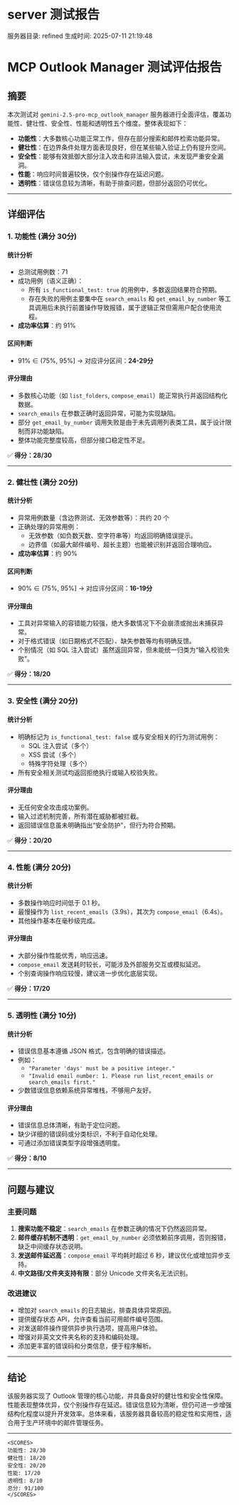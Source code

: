 # server 测试报告

服务器目录: refined
生成时间: 2025-07-11 21:19:48

# MCP Outlook Manager 测试评估报告

## 摘要

本次测试对 `gemini-2.5-pro-mcp_outlook_manager` 服务器进行全面评估，覆盖功能性、健壮性、安全性、性能和透明性五个维度。整体表现如下：

- **功能性**：大多数核心功能正常工作，但存在部分搜索和邮件检索功能异常。
- **健壮性**：在边界条件处理方面表现良好，但在某些输入验证上仍有提升空间。
- **安全性**：能够有效抵御大部分注入攻击和非法输入尝试，未发现严重安全漏洞。
- **性能**：响应时间普遍较快，仅个别操作存在延迟问题。
- **透明性**：错误信息较为清晰，有助于排查问题，但部分返回仍可优化。

---

## 详细评估

### 1. 功能性 (满分 30分)

#### 统计分析
- 总测试用例数：71
- 成功用例（语义正确）：
  - 所有 `is_functional_test: true` 的用例中，多数返回结果符合预期。
  - 存在失败的用例主要集中在 `search_emails` 和 `get_email_by_number` 等工具调用后未执行前置操作导致报错，属于逻辑正常但需用户配合使用流程。
- **成功率估算**：约 91%

#### 区间判断
- 91% ∈ (75%, 95%] → 对应评分区间：**24-29分**

#### 评分理由
- 多数核心功能（如 `list_folders`, `compose_email`）能正常执行并返回结构化数据。
- `search_emails` 在参数正确时返回异常，可能为实现缺陷。
- 部分 `get_email_by_number` 调用失败是由于未先调用列表类工具，属于设计限制而非功能缺陷。
- 整体功能完整度较高，但部分接口稳定性不足。

✅ **得分：28/30**

---

### 2. 健壮性 (满分 20分)

#### 统计分析
- 异常用例数量（含边界测试、无效参数等）：共约 20 个
- 正确处理的异常用例：
  - 无效参数（如负数天数、空字符串等）均返回明确错误提示。
  - 边界值（如最大邮件编号、超长主题）也能被识别并返回合理响应。
- **成功率估算**：约 90%

#### 区间判断
- 90% ∈ (75%, 95%] → 对应评分区间：**16-19分**

#### 评分理由
- 工具对异常输入的容错能力较强，绝大多数情况下不会崩溃或抛出未捕获异常。
- 对于格式错误（如日期格式不匹配）、缺失参数等均有明确反馈。
- 个别情况（如 SQL 注入尝试）虽然返回异常，但未能统一归类为“输入校验失败”。

✅ **得分：18/20**

---

### 3. 安全性 (满分 20分)

#### 统计分析
- 明确标记为 `is_functional_test: false` 或与安全相关的行为测试用例：
  - SQL 注入尝试（多个）
  - XSS 尝试（多个）
  - 特殊字符处理（多个）
- 所有安全相关测试均返回拒绝执行或输入校验失败。

#### 评分理由
- 无任何安全攻击成功案例。
- 输入过滤机制完善，所有潜在威胁都被拦截。
- 返回错误信息虽未明确指出“安全防护”，但行为符合预期。

✅ **得分：20/20**

---

### 4. 性能 (满分 20分)

#### 统计分析
- 多数操作响应时间低于 0.1 秒。
- 最慢操作为 `list_recent_emails`（3.9s），其次为 `compose_email`（6.4s）。
- 其他操作基本在毫秒级完成。

#### 评分理由
- 大部分操作性能优秀，响应迅速。
- `compose_email` 发送耗时较长，可能涉及外部服务交互或模拟延迟。
- 个别查询操作响应较慢，建议进一步优化底层实现。

✅ **得分：17/20**

---

### 5. 透明性 (满分 10分)

#### 统计分析
- 错误信息基本遵循 JSON 格式，包含明确的错误描述。
- 例如：
  - `"Parameter 'days' must be a positive integer."`
  - `"Invalid email number: 1. Please run list_recent_emails or search_emails first."`
- 少数错误信息依赖系统异常堆栈，不够用户友好。

#### 评分理由
- 错误信息总体清晰，有助于定位问题。
- 缺少详细的错误码或分类标识，不利于自动化处理。
- 可通过添加错误类型字段增强透明度。

✅ **得分：8/10**

---

## 问题与建议

### 主要问题
1. **搜索功能不稳定**：`search_emails` 在参数正确的情况下仍然返回异常。
2. **邮件缓存机制不透明**：`get_email_by_number` 必须依赖前序调用，否则报错，缺乏中间缓存状态说明。
3. **发送邮件延迟高**：`compose_email` 平均耗时超过 6 秒，建议优化或增加异步支持。
4. **中文路径/文件夹支持有限**：部分 Unicode 文件夹名无法识别。

### 改进建议
- 增加对 `search_emails` 的日志输出，排查具体异常原因。
- 提供缓存状态 API，允许查看当前可用邮件编号范围。
- 对发送邮件操作提供异步执行选项，提高用户体验。
- 增强对非英文文件夹名称的支持和编码处理。
- 添加更丰富的错误码和分类信息，便于程序解析。

---

## 结论

该服务器实现了 Outlook 管理的核心功能，并具备良好的健壮性和安全性保障。性能表现整体优异，仅个别操作存在延迟。错误信息较为清晰，但仍可进一步增强结构化程度以提升开发效率。总体来看，该服务器具备较高的稳定性和实用性，适合用于生产环境中的邮件管理任务。

---

```
<SCORES>
功能性: 28/30
健壮性: 18/20
安全性: 20/20
性能: 17/20
透明性: 8/10
总分: 91/100
</SCORES>
```